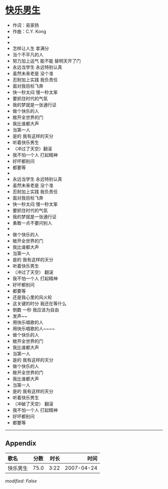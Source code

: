 # [快乐男生](https://music.163.com/song?id=65531)

* 作词：易家扬
* 作曲：C.Y. Kong
*
*
* 怎样让人生 拿满分
* 当个不平凡的人
* 努力加上运气 能不能 替明天开了门
* 永远当学生 永远特别认真
* 虽然未来老是 没个准
* 忍耐加上实践 我负责任
* 面对我目标飞奔
* 快一秒太闷 慢一秒太笨
* 要抓住时代的气氛
* 我的梦就是一张通行证
* 做个快乐的人
* 敞开全世界的门
* 我比谁都大声
* 当第一人
* 是的 我有这样的天分
* 听着快乐男生
* （冲过了天空）翻滚
* 我不怕一个人 打起精神
* 好坏都别问
* 都要等
* 
* 永远当学生 永远特别认真
* 虽然未来老是 没个准
* 忍耐加上实践 我负责任
* 面对我目标飞奔
* 快一秒太闷 慢一秒太笨
* 要抓住时代的气氛
* 我的梦就是一张通行证
* 勇敢一点不要问别人
* 
* 做个快乐的人
* 敞开全世界的门
* 我比谁都大声
* 当第一人
* 是的 我有这样的天分
* 听着快乐男生
* （冲过了天空） 翻滚
* 我不怕一个人 打起精神
* 好坏都别问
* 都要等
* 还是我心里的风火轮
* 这关键的时分 我还在等什么
* 倒数 一秒 我应该为自由
* 发声~~
* 用快乐唱歌的人
* 用快乐唱歌的人~~~~
* 做个快乐的人
* 敞开全世界的门
* 我比谁都大声
* 当第一人
* 是的 我有这样的天分
* 做个快乐的人
* 敞开全世界的门
* 我比谁都大声
* 当第一人
* 是的 我有这样的天分
* 听着快乐男生
* （冲破了天空） 翻滚
* 我不怕一个人 打起精神
* 好坏都别问
* 都要等


---

## Appendix

|歌名|分数|时长|时间|
|:---|:---:|---:|---:|
|快乐男生|75.0|3:22|2007-04-24

*modified: False*